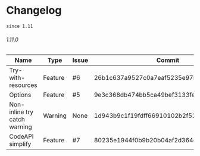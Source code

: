 # Changelog

`since 1.11`

###### 1.11.0

| Name               | Type          | Issue       | Commit      |
| ------------------ | ------------- |-------------|-------------|
| Try-with-resources | Feature       | #6          | 26b1c637a9527c0a7eaf5235e97bfdea05e7a13b |
| Options            | Feature       | #5          | 9e3c368db474bb5ca49bef3133fe2ab17dff20f9 |
| Non-inline try catch warning | Warning | None    | 1d943b9c1f19fdff66910102b2f51805d61bf097|
|CodeAPI simplify    | Feature       | #7          | 80235e1944f0b9b20b04af2d364c081a139558ad |
